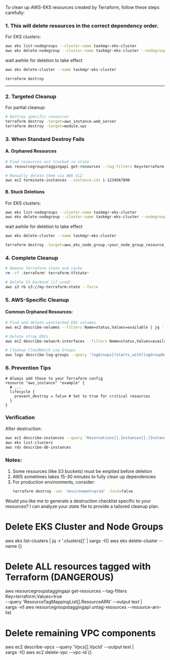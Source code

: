 To clean up AWS-EKS resources created by Terraform, follow these steps carefully:

### 1. This will delete resources in the correct dependency order.
For EKS clusters:
```bash
aws eks list-nodegroups --cluster-name taskmgr-eks-cluster
aws eks delete-nodegroup --cluster-name taskmgr-eks-cluster --nodegroup-name taskmgr-20250615233013820600000001
```
wait awhile for deletion to take effect
```bash
aws eks delete-cluster --name taskmgr-eks-cluster

terraform destroy
```
-----------------------------------------------------------------------------------
### 2. **Targeted Cleanup**
For partial cleanup:
```bash
# Destroy specific resources
terraform destroy -target=aws_instance.web_server
terraform destroy -target=module.vpc
```

### 3. **When Standard Destroy Fails**
#### A. Orphaned Resources
```bash
# Find resources not tracked in state
aws resourcegroupstaggingapi get-resources --tag-filters Key=terraform,Values=true

# Manually delete them via AWS CLI
aws ec2 terminate-instances --instance-ids i-1234567890
```

#### B. Stuck Deletions
For EKS clusters:
```bash
aws eks list-nodegroups --cluster-name taskmgr-eks-cluster
aws eks delete-nodegroup --cluster-name taskmgr-eks-cluster --nodegroup-name taskmgr-20250615233013820600000001
```
wait awhile for deletion to take effect
```bash
aws eks delete-cluster --name taskmgr-eks-cluster

terraform destroy -target=aws_eks_node_group.<your_node_group_resource_name>
```

### 4. **Complete Cleanup**
```bash
# Remove Terraform state and cache
rm -rf .terraform* terraform.tfstate*

# Delete S3 backend (if used)
aws s3 rb s3://my-terraform-state --force
```

### 5. **AWS-Specific Cleanup**
#### Common Orphaned Resources:
```bash
# Find and delete unattached EBS volumes
aws ec2 describe-volumes --filters Name=status,Values=available | jq '.Volumes[].VolumeId' | xargs -I{} aws ec2 delete-volume --volume-id {}

# Delete stray ENIs
aws ec2 describe-network-interfaces --filters Name=status,Values=available | jq '.NetworkInterfaces[].NetworkInterfaceId' | xargs -I{} aws ec2 delete-network-interface --network-interface-id {}

# Cleanup CloudWatch Log Groups
aws logs describe-log-groups --query 'logGroups[?starts_with(logGroupName,`/aws/eks`)].logGroupName' | jq -r '.[]' | xargs -I{} aws logs delete-log-group --log-group-name {}
```

### 6. **Prevention Tips**
```hcl
# Always add these to your Terraform config
resource "aws_instance" "example" {
  # ...
  lifecycle {
    prevent_destroy = false # Set to true for critical resources
  }
}
```

### Verification
After destruction:
```bash
aws ec2 describe-instances --query 'Reservations[].Instances[].[InstanceId,Tags[?Key==`Name`].Value]'
aws eks list-clusters
aws rds describe-db-instances
```

### Notes:
1. Some resources (like S3 buckets) must be emptied before deletion
2. AWS sometimes takes 15-30 minutes to fully clean up dependencies
3. For production environments, consider:
   ```bash
   terraform destroy -var 'environment=prod' -lock=false
   ```

Would you like me to generate a destruction checklist specific to your resources? I can analyze your state file to provide a tailored cleanup plan.

# Delete EKS Cluster and Node Groups
aws eks list-clusters | jq -r '.clusters[]' | xargs -I{} aws eks delete-cluster --name {}

# Delete ALL resources tagged with Terraform (DANGEROUS)
aws resourcegroupstaggingapi get-resources --tag-filters Key=terraform,Values=true \
  --query 'ResourceTagMappingList[].ResourceARN' --output text | \
  xargs -n1 aws resourcegroupstaggingapi untag-resources --resource-arn-list

# Delete remaining VPC components
aws ec2 describe-vpcs --query 'Vpcs[].VpcId' --output text | \
  xargs -I{} aws ec2 delete-vpc --vpc-id {}